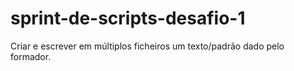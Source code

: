 # sprint-de-scripts-desafio-1
Criar e escrever em múltiplos ficheiros um texto/padrão dado pelo formador.

